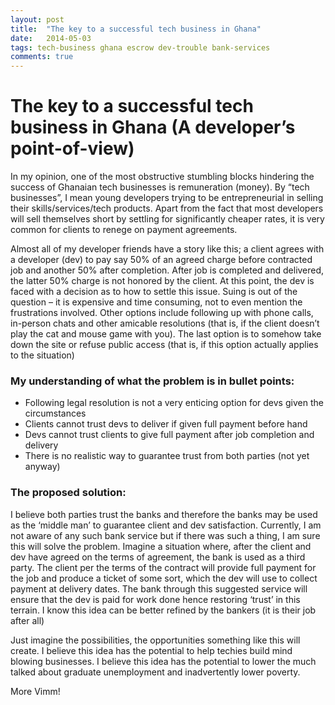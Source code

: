 ```yaml
---
layout: post
title:  "The key to a successful tech business in Ghana"
date:   2014-05-03
tags: tech-business ghana escrow dev-trouble bank-services
comments: true
---
```

The key to a successful tech business in Ghana (A developer’s point-of-view)
==========

In my opinion, one of the most obstructive stumbling blocks hindering the success of Ghanaian tech businesses is remuneration (money). By “tech businesses”, I mean young developers trying to be entrepreneurial in selling their skills/services/tech products. Apart from the fact that most developers will sell themselves short by settling for significantly cheaper rates, it is very common for clients to renege on payment agreements.

Almost all of my developer friends have a story like this; a client agrees with a developer (dev) to pay say 50% of an agreed charge before contracted job and another 50% after completion. After job is completed and delivered, the latter 50% charge is not honored by the client. At this point, the dev is faced with a decision as to how to settle this issue. Suing is out of the question – it is expensive and time consuming, not to even mention the frustrations involved. Other options include following up with phone calls, in-person chats and other amicable resolutions (that is, if the client doesn’t play the cat and mouse game with you). The last option is to somehow take down the site or refuse public access (that is, if this option actually applies to the situation)


### My understanding of what the problem is in bullet points:

+ Following legal resolution is not a very enticing option for devs given the circumstances
+ Clients cannot trust devs to deliver if given full payment before hand
+ Devs cannot trust clients to give full payment after job completion and delivery
+ There is no realistic way to guarantee trust from both parties (not yet anyway)

### The proposed solution:

I believe both parties trust the banks and therefore the banks may be used as the ‘middle man’ to guarantee client and dev satisfaction. Currently, I am not aware of any such bank service but if there was such a thing, I am sure this will solve the problem. Imagine a situation where, after the client and dev have agreed on the terms of agreement, the bank is used as a third party. The client per the terms of the contract will provide full payment for the job and produce a ticket of some sort, which the dev will use to collect payment at delivery dates. The bank through this suggested service will ensure that the dev is paid for work done hence restoring ‘trust’ in this terrain. I know this idea can be better refined by the bankers (it is their job after all)

Just imagine the possibilities, the opportunities something like this will create. I believe this idea has the potential to help techies build mind blowing businesses. I believe this idea has the potential to lower the much talked about graduate unemployment and inadvertently lower poverty.

More Vimm!